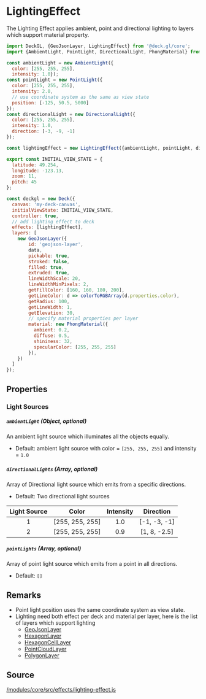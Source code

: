 # LightingEffect

The Lighting Effect applies ambient, point and directional lighting to layers which support material property.

```js
import DeckGL, {GeoJsonLayer, LightingEffect} from '@deck.gl/core';
import {AmbientLight, PointLight, DirectionalLight, PhongMaterial} from 'luma.gl';

const ambientLight = new AmbientLight({
  color: [255, 255, 255],
  intensity: 1.0});
const pointLight = new PointLight({
  color: [255, 255, 255],
  intensity: 2.0,
  // use coordinate system as the same as view state
  position: [-125, 50.5, 5000]
});
const directionalLight = new DirectionalLight({
  color: [255, 255, 255],
  intensity: 1.0,
  direction: [-3, -9, -1]
});

const lightingEffect = new LightingEffect({ambientLight, pointLight, directionalLight});

export const INITIAL_VIEW_STATE = {
  latitude: 49.254,
  longitude: -123.13,
  zoom: 11,
  pitch: 45
};

const deckgl = new Deck({
  canvas: 'my-deck-canvas',
  initialViewState: INITIAL_VIEW_STATE,
  controller: true,
  // add lighting effect to deck
  effects: [lightingEffect],
  layers: [
    new GeoJsonLayer({
        id: 'geojson-layer',
        data,
        pickable: true,
        stroked: false,
        filled: true,
        extruded: true,
        lineWidthScale: 20,
        lineWidthMinPixels: 2,
        getFillColor: [160, 160, 180, 200],
        getLineColor: d => colorToRGBArray(d.properties.color),
        getRadius: 100,
        getLineWidth: 1,
        getElevation: 30,
        // specify material properties per layer
        material: new PhongMaterial({
          ambient: 0.2,
          diffuse: 0.5,
          shininess: 32,
          specularColor: [255, 255, 255]
        }),
    })
  ]
});
```

## Properties

### Light Sources

##### `ambientLight` (Object, optional)

An ambient light source which illuminates all the objects equally.

* Default: ambient light source with color = `[255, 255, 255]` and intensity = `1.0`

##### `directionalLights` (Array, optional)

Array of Directional light source which emits from a specific directions.

* Default: Two directional light sources

| Light Source |      Color      | Intensity |   Direction  |
|:------------:|:---------------:|:---------:|:------------:|
| 1            | [255, 255, 255] | 1.0       | [-1, -3, -1] |
| 2            | [255, 255, 255] | 0.9       | [1, 8, -2.5] |

##### `pointLights` (Array, optional)

Array of point light source which emits from a point in all directions.

* Default: `[]`

## Remarks

* Point light position uses the same coordinate system as view state.
* Lighting need both effect per deck and material per layer, here is the list of layers which support lighting
    * [GeoJsonLayer](/docs/layers/geojson-layer.md)
    * [HexagonLayer](/docs/layers/hexagon-layer.md)
    * [HexagonCellLayer](/docs/layers/hexagon-cell-layer.md)
    * [PointCloudLayer](/docs/layers/point-cloud-layer.md)
    * [PolygonLayer](/docs/layers/polygon-layer.md)

## Source

[/modules/core/src/effects/lighting-effect.js](https://github.com/uber/deck.gl/tree/master/modules/core/src/effects/lighting-effect.js)
